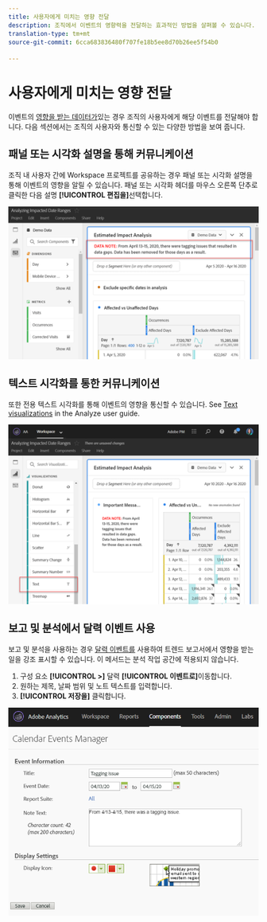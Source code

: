 ```yaml
---
title: 사용자에게 미치는 영향 전달
description: 조직에서 이벤트의 영향력을 전달하는 효과적인 방법을 살펴볼 수 있습니다.
translation-type: tm+mt
source-git-commit: 6cca683836480f707fe18b5ee8d70b26ee5f54b0

---
```



# 사용자에게 미치는 영향 전달

이벤트의 [영향을 받는 데이터가](../event-impacted.md)있는 경우 조직의 사용자에게 해당 이벤트를 전달해야 합니다. 다음 섹션에서는 조직의 사용자와 통신할 수 있는 다양한 방법을 보여 줍니다.

## 패널 또는 시각화 설명을 통해 커뮤니케이션

조직 내 사용자 간에 Workspace 프로젝트를 공유하는 경우 패널 또는 시각화 설명을 통해 이벤트의 영향을 알릴 수 있습니다. 패널 또는 시각화 헤더를 마우스 오른쪽 단추로 클릭한 다음 설명 **[!UICONTROL 편집을]**&#x200B;선택합니다.

![패널 설명](../assets/panel_description.png)

## 텍스트 시각화를 통한 커뮤니케이션

또한 전용 텍스트 시각화를 통해 이벤트의 영향을 통신할 수 있습니다. See [Text visualizations](/help/analyze/analysis-workspace/visualizations/text.md) in the Analyze user guide.

![텍스트 시각화](../assets/text_visualization.png)

## 보고 및 분석에서 달력 이벤트 사용

보고 및 분석을 사용하는 경우 [달력 이벤트를](/help/components/t-calendar-event.md) 사용하여 트렌드 보고서에서 영향을 받는 일을 강조 표시할 수 있습니다. 이 메서드는 분석 작업 공간에 적용되지 않습니다.

1. 구성 요소 **[!UICONTROL >]** 달력 **[!UICONTROL 이벤트로]**&#x200B;이동합니다.
2. 원하는 제목, 날짜 범위 및 노트 텍스트를 입력합니다.
3. **[!UICONTROL 저장을]** 클릭합니다.

![달력 이벤트](../assets/exclude_calendar_event.png)
